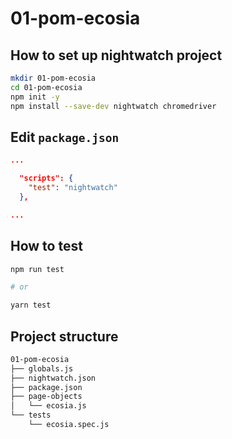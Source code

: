 # 01-pom-ecosia

## How to set up nightwatch project

```bash
mkdir 01-pom-ecosia
cd 01-pom-ecosia
npm init -y
npm install --save-dev nightwatch chromedriver
```

## Edit `package.json`

```json
...

  "scripts": {
    "test": "nightwatch"
  },

...
```

## How to test

```bash
npm run test

# or

yarn test
```

## Project structure

```bash
01-pom-ecosia
├── globals.js
├── nightwatch.json
├── package.json
├── page-objects
│   └── ecosia.js
└── tests
    └── ecosia.spec.js
```
